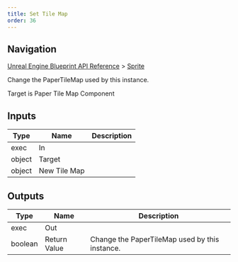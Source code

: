 ```yaml
---
title: Set Tile Map
order: 36
---
```

## Navigation

[Unreal Engine Blueprint API Reference](https://dev.epicgames.com/documentation/en-us/unreal-engine/BlueprintAPI) > [Sprite](https://dev.epicgames.com/documentation/en-us/unreal-engine/BlueprintAPI/Sprite)

Change the PaperTileMap used by this instance.

Target is Paper Tile Map Component

## Inputs

| Type | Name | Description |
| --- | --- | --- |
| exec | In |  |
| object | Target |  |
| object | New Tile Map |  |

## Outputs

| Type | Name | Description |
| --- | --- | --- |
| exec | Out |  |
| boolean | Return Value | Change the PaperTileMap used by this instance. |
